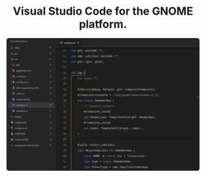 <div align="center">
    <h1>Visual Studio Code for the GNOME platform.</h1>
    <img src="dark.png">
</div>

